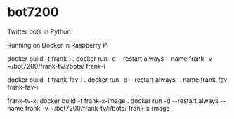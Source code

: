 # bot7200
Twitter bots in Python

Running on Docker in Raspberry Pi

docker build -t frank-i .
docker run -d --restart always --name frank -v ~/bot7200/frank-tv/:/bots/ frank-i

docker build -t frank-fav-i .
docker run -d --restart always --name frank-fav frank-fav-i

frank-tv-x:
 docker build -t frank-x-image .
 docker run -d --restart always --name frank -v ~/bot7200/frank-tv/:/bots/ frank-x-image
 

